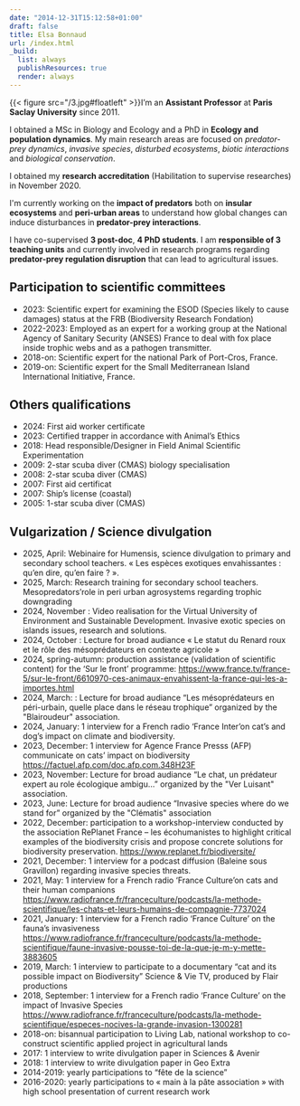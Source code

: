 ```yaml
---
date: "2014-12-31T15:12:58+01:00"
draft: false
title: Elsa Bonnaud
url: /index.html
_build:
  list: always
  publishResources: true
  render: always
---
```



{{< figure src="/3.jpg#floatleft" >}}I’m an **Assistant Professor** at **Paris Saclay University** since 2011.

I obtained a MSc in Biology and Ecology and a PhD in **Ecology and population dynamics**. My main research areas are focused on *predator-prey dynamics*, *invasive species*, *disturbed ecosystems*, *biotic interactions* and *biological conservation*.
</div>

I obtained my **research accreditation** (Habilitation to supervise researches) in November 2020.

I'm currently working on the **impact of predators** both on **insular ecosystems** and **peri-urban areas** to understand how global changes can induce disturbances in **predator-prey interactions**.

I have co-supervised **3 post-doc**, **4 PhD students**. I am **responsible of 3 teaching units** and currently involved in  research programs regarding **predator-prey regulation disruption** that can lead to agricultural issues.

## Participation to scientific committees

* 2023: Scientific expert for examining the ESOD (Species likely to cause damages) status at the FRB (Biodiversity Research Fondation)
* 2022-2023: Employed as an expert for a working group at the National Agency of Sanitary Security (ANSES) France to deal with fox place inside trophic webs and as a pathogen transmitter.
* 2018-on: Scientific expert for the national Park of Port-Cros, France.
* 2019-on: Scientific expert for the Small Mediterranean Island International Initiative, France.

## Others qualifications

* 2024: First aid worker certificate
* 2023: Certified trapper in accordance with Animal’s Ethics
* 2018: Head responsible/Designer in Field Animal Scientific Experimentation
* 2009: 2-star scuba diver (CMAS) biology specialisation
* 2008: 2-star scuba diver (CMAS)
* 2007: First aid certificat
* 2007: Ship’s license (coastal)
* 2005: 1-star scuba diver (CMAS)

## Vulgarization / Science divulgation

* 2025, April: Webinaire for Humensis, science divulgation to primary and secondary school teachers. « Les espèces exotiques envahissantes : qu’en dire, qu’en faire ? ».
* 2025, March: Research training for secondary school teachers. Mesopredators’role in peri urban agrosystems regarding trophic downgrading
* 2024, November : Video realisation for the Virtual University of Environment and Sustainable Development. Invasive exotic species on islands issues, research and solutions.
* 2024, October : Lecture for broad audiance « Le statut du Renard roux et le rôle des mésoprédateurs en contexte agricole »
* 2024, spring-autumn: production assistance (validation of scientific content) for the ‘Sur le front’ programme: <https://www.france.tv/france-5/sur-le-front/6610970-ces-animaux-envahissent-la-france-qui-les-a-importes.html>
* 2024, March: : Lecture for broad audiance “Les mésoprédateurs en péri-urbain, quelle place dans le réseau trophique” organized by the "Blairoudeur" association.
* 2024, January: 1 interview for a French radio ‘France Inter’on cat’s and dog’s impact on climate and biodiversity.
* 2023, December: 1 interview for Agence France Presss (AFP) communicate on cats’ impact on biodiversity <https://factuel.afp.com/doc.afp.com.348H23F>
* 2023, November: Lecture for broad audiance “Le chat, un prédateur expert au role écologique ambigu…” organized by the "Ver Luisant" association.
* 2023, June: Lecture for broad audience “Invasive species where do we stand for” organized by the "Clématis" association
* 2022, December: participation to a workshop-interview conducted by the association RePlanet France – les écohumanistes to highlight critical examples of the biodiversity crisis and propose concrete solutions for biodiversity preservation. <https://www.replanet.fr/biodiversite/>
* 2021, December: 1 interview for a podcast diffusion (Baleine sous Gravillon) regarding invasive species threats.
* 2021, May: 1 interview for a French radio ‘France Culture’on cats and their human companions
<https://www.radiofrance.fr/franceculture/podcasts/la-methode-scientifique/les-chats-et-leurs-humains-de-compagnie-7737024>
* 2021, January: 1 interview for a French radio ‘France Culture’ on the fauna’s invasiveness
<https://www.radiofrance.fr/franceculture/podcasts/la-methode-scientifique/faune-invasive-pousse-toi-de-la-que-je-m-y-mette-3883605>
* 2019, March: 1 interview to participate to a documentary “cat and its possible impact on Biodiversity” Science & Vie TV, produced by Flair productions
* 2018, September: 1 interview for a French radio ‘France Culture’ on the impact of Invasive Species
<https://www.radiofrance.fr/franceculture/podcasts/la-methode-scientifique/especes-nocives-la-grande-invasion-1300281>
* 2018-on: bisannual participation to Living Lab, national workshop to co-construct scientific applied project in agricultural lands
* 2017: 1 interview to write divulgation paper in Sciences & Avenir
* 2018: 1 interview to write divulgation paper in Geo Extra
* 2014-2019: yearly participations to “fête de la science”
* 2016-2020: yearly participations to « main à la pâte association » with high school presentation of current research work
